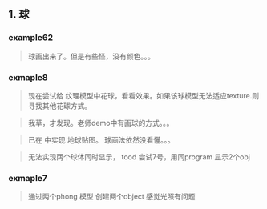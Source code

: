 ## 1.  球

### example62
> 球画出来了。但是有些怪，没有颜色。。。

### exmaple8
> 现在尝试给 纹理模型中花球，看看效果。如果该球模型无法适应texture.则寻找其他花球方式。

> 我草，才发现。老师demo中有画球的方式。。。

> 已在 中实现 地球贴图。 球画法依然没看懂。。。
 
> 无法实现两个球体同时显示， 
> tood 尝试7号，用同program 显示2个obj

### exmaple7
> 通过两个phong 模型 创建两个object
> 感觉光照有问题

